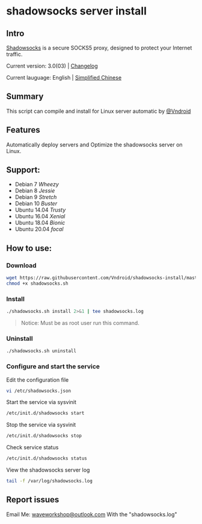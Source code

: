 # shadowsocks server install

## Intro

[Shadowsocks](https://shadowsocks.org) is a secure SOCKS5 proxy, designed to protect your Internet traffic.

Current version: 3.0(03) | [Changelog](/change.log)

Current lauguage: English | [Simplified Chinese](/README_CN.md)


## Summary

This script can compile and install for Linux server automatic by [@Vndroid](https://github.com/Vndroid/)

## Features

Automatically deploy servers and Optimize the shadowsocks server on Linux.

## Support:

* Debian 7 *Wheezy*
* Debian 8 *Jessie*
* Debian 9 *Stretch*
* Debian 10 *Buster*
* Ubuntu 14.04 *Trusty*
* Ubuntu 16.04 *Xenial*
* Ubuntu 18.04 *Bionic*
* Ubuntu 20.04 *focal*

## How to use:

### Download

```bash
wget https://raw.githubusercontent.com/Vndroid/shadowsocks-install/master/shadowsocks.sh
chmod +x shadowsocks.sh
```

### Install

```bash
./shadowsocks.sh install 2>&1 | tee shadowsocks.log
```

> Notice: Must be as root user run this command.

### Uninstall

```bash
./shadowsocks.sh uninstall
```

### Configure and start the service

Edit the configuration file

```bash
vi /etc/shadowsocks.json
```

Start the service via sysvinit

```bash
/etc/init.d/shadowsocks start
```

Stop the service via sysvinit

```bash
/etc/init.d/shadowsocks stop
```

Check service status

```bash
/etc/init.d/shadowsocks status
```

View the shadowsocks server log

```bash
tail -f /var/log/shadowsocks.log
```

## Report issues

Email Me: waveworkshop@outlook.com
With the "shadowsocks.log"
